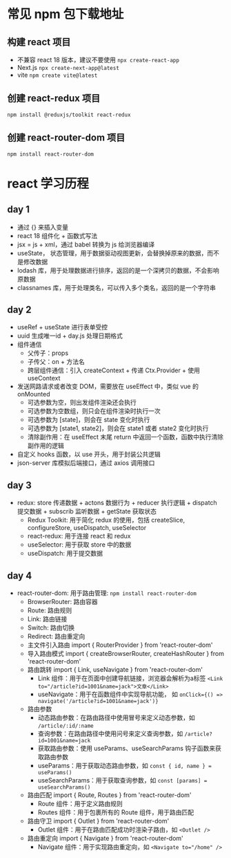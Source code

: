 # 常见 npm 包下载地址
## 构建 react 项目
- 不兼容 react 18 版本，建议不要使用
```npx create-react-app```
- Next.js
```npx create-next-app@latest```
- vite
```npm create vite@latest```
## 创建 react-redux 项目
```npm install @reduxjs/toolkit react-redux```
## 创建 react-router-dom 项目
```npm install react-router-dom```


# react 学习历程
## day 1
- 通过 {} 来插入变量
- react 18 组件化 + 函数式写法
- jsx = js + xml，通过 babel 转换为 js 给浏览器编译
- useState， 状态管理，用于数据驱动视图更新，会替换掉原来的数据，而不是修改数据
- lodash 库，用于处理数据进行排序，返回的是一个深拷贝的数据，不会影响原数据
- classnames 库，用于处理类名，可以传入多个类名，返回的是一个字符串

## day 2
- useRef + useState 进行表单受控
- uuid 生成唯一id + day.js 处理日期格式
- 组件通信
    - 父传子：props
    - 子传父：on + 方法名
    - 跨层组件通信：引入 createContext + 传递 Ctx.Provider + 使用 useContext
- 发送网路请求或者改变 DOM，需要放在 useEffect 中，类似 vue 的 onMounted
    - 可选参数为空，则出发组件渲染还会执行
    - 可选参数为空数组，则只会在组件渲染时执行一次
    - 可选参数为 [state]，则会在 state 变化时执行
    - 可选参数为 [state1, state2]，则会在 state1 或者 state2 变化时执行
    - 清除副作用：在 useEffect 末尾 return 中返回一个函数，函数中执行清除副作用的逻辑
- 自定义 hooks 函数，以 use 开头，用于封装公共逻辑
- json-server 库模拟后端接口，通过 axios 调用接口

## day 3
- redux: store 传递数据 + actons 数据行为 + reducer 执行逻辑  + dispatch 提交数据 + subscrib 监听数据 + getState 获取状态
    - Redux Toolkit: 用于简化 redux 的使用，包括 createSlice, configureStore, useDispatch, useSelector
    - react-redux: 用于连接 react 和 redux
    - useSelector: 用于获取 store 中的数据
    - useDispatch: 用于提交数据

## day 4
- react-router-dom: 用于路由管理:
     `npm install react-router-dom`
    - BrowserRouter: 路由容器
    - Route: 路由规则
    - Link: 路由链接
    - Switch: 路由切换
    - Redirect: 路由重定向
    - 主文件引入路由
        import { RouterProvider } from 'react-router-dom'
    - 导入路由模式
        import { createBrowserRouter, createHashRouter } from 'react-router-dom'
    - 路由跳转
        import { Link, useNavigate } from 'react-router-dom'
        - Link 组件：用于在页面中创建导航链接，浏览器会解析为a标签
        ```<Link to="/article?id=1001&name=jack">文章</Link>```
        - useNavigate：用于在函数组件中实现导航功能， 如
        ```onClick={() => navigate('/article?id=1001&name=jack')}```
    - 路由参数
        - 动态路由参数：在路由路径中使用冒号来定义动态参数，如 `/article/:id/:name`
        - 查询参数：在路由路径中使用问号来定义查询参数，如 `/article?id=1001&name=jack`
        - 获取路由参数：使用 useParams、useSearchParams 钩子函数来获取路由参数
        - useParams：用于获取动态路由参数，如
        ```const { id, name } = useParams()```
        - useSearchParams：用于获取查询参数，如
        ```const [params] = useSearchParams()```
    - 路由匹配
        import { Route, Routes } from 'react-router-dom'
        - Route 组件：用于定义路由规则
        - Routes 组件：用于包裹所有的 Route 组件，用于路由匹配
    - 路由守卫
        import { Outlet } from 'react-router-dom'
        - Outlet 组件：用于在路由匹配成功时渲染子路由，如
        ```<Outlet />```
    - 路由重定向
        import { Navigate } from 'react-router-dom'
        - Navigate 组件：用于实现路由重定向，如
        ```<Navigate to="/home" />```

